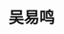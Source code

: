 ---
title: 吴易鸣
graduate_time: xxxx
position: 博士
photo: "/url_test/alumnus/wuyiming/photo.jpg"
career: xxxx
---